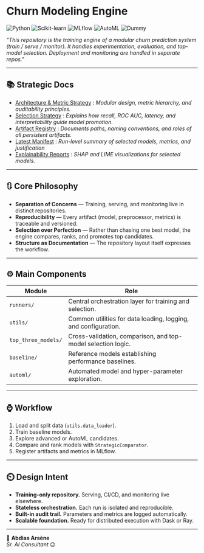 # Churn Modeling Engine

![Python](https://img.shields.io/badge/Python-3776AB?style=for-the-badge&logo=python&logoColor=white)
![Scikit-learn](https://img.shields.io/badge/Scikit--learn-F7931E?style=for-the-badge&logo=scikitlearn&logoColor=white)
![MLflow](https://img.shields.io/badge/MLflow-FF4F00?style=for-the-badge&logo=mlflow&logoColor=white)
![AutoML](https://img.shields.io/badge/AutoML-4B8BBE?style=for-the-badge&logo=apacheairflow&logoColor=white)
![Dummy](https://img.shields.io/badge/Dummy-6C757D?style=for-the-badge&logo=data:image/png;base64,iVBORw0KGgoAAAANSUhEUgAAACAAAAAgCAYAAABzenr0AAABdUlEQVRYR+2XwU7DMBBFX2kDICIBCEIjhIAgIYgACIBCIgABIgACIAJgMQ/RAZCPm+kv5rL7r8zSTJxZ6bUZq2qW+qHEtxGZsEoEmMpi9IAd4r0oTkjxjqSmRMI8cAIZMQANQxSJm0pK3RJDkDkFLfUck4p5bKCe5G1l7kKpaDwC/gDQv9sFqk8Zx4x1r7kDrmY/HLKXeiGk+nlrm5Ck+4CkBRyC0RFyBFgmJUuQBJBVw3RJhZIIXogtSWBF4o2Pcguk2Tdd2LwB+RlsD4Y+I/yONl0UR6O0AvI3sL0ZbB+aViXAE2Qak+BuqXhX0h9R/0T8M6BzeXaf3LwJpS19bVYn4C6Gk+/mBYwAzQykP8C1wB2L9CY0/nmZ/sAAAAASUVORK5CYII=)

*"This repository is the training engine of a modular churn prediction system (train / serve / monitor). It handles experimentation, evaluation, and top-model selection. Deployment and monitoring are handled in separate repos."*

---

## 📚 Strategic Docs

- [Architecture & Metric Strategy](docs/architecture.md) :
  _Modular design, metric hierarchy, and auditability principles._
- [Selection Strategy](docs/selection_strategy.md) :
  _Explains how recall, ROC AUC, latency, and interpretability guide model promotion._
- [Artifact Registry](artefacts.yaml) :
  _Documents paths, naming conventions, and roles of all persistent artifacts._
- [Latest Manifest](manifest.yaml) :
  _Run-level summary of selected models, metrics, and justification_
- [Explainability Reports](reports/) :
   _SHAP and LIME visualizations for selected models._

---

## 🔃 Core Philosophy
- **Separation of Concerns** — Training, serving, and monitoring live in distinct repositories.  
- **Reproducibility** — Every artifact (model, preprocessor, metrics) is traceable and versioned.  
- **Selection over Perfection** — Rather than chasing one best model, the engine compares, ranks, and promotes top candidates.  
- **Structure as Documentation** — The repository layout itself expresses the workflow.

---

## ⚙️ Main Components
| Module | Role |
|--------|------|
| `runners/` | Central orchestration layer for training and selection. |
| `utils/` | Common utilities for data loading, logging, and configuration. |
| `top_three_models/` | Cross-validation, comparison, and top-model selection logic. |
| `baseline/` | Reference models establishing performance baselines. |
| `automl/` | Automated model and hyper-parameter exploration. |

---

## ⌚ Workflow
1. Load and split data (`utils.data_loader`).  
2. Train baseline models.  
3. Explore advanced or AutoML candidates.  
4. Compare and rank models with `StrategicComparator`.  
5. Register artifacts and metrics in MLflow.

---

## ⏲️ Design Intent
- **Training-only repository.** Serving, CI/CD, and monitoring live elsewhere.  
- **Stateless orchestration.** Each run is isolated and reproducible.  
- **Built-in audit trail.** Parameters and metrics are logged automatically.  
- **Scalable foundation.** Ready for distributed execution with Dask or Ray.

---

👤 **Abdias Arsène**  
*Sr. AI Consultant* 😉
